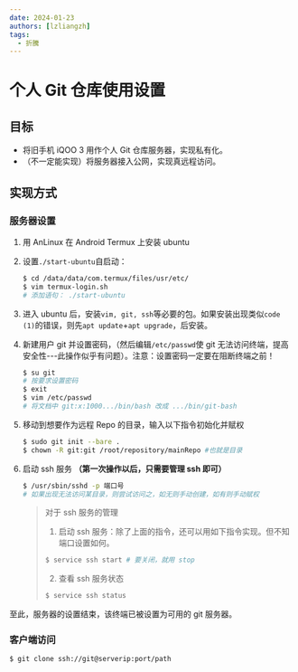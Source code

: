 ```yaml
---
date: 2024-01-23
authors: [lzliangzh]
tags: 
  - 折騰
---
```




# 个人 Git 仓库使用设置

## 目标
* 将旧手机 iQOO 3 用作个人 Git 仓库服务器，实现私有化。
* （不一定能实现）将服务器接入公网，实现真远程访问。

<!-- more -->

## 实现方式

### 服务器设置

 1. 用 AnLinux 在 Android Termux 上安装 ubuntu
 2. 设置`./start-ubuntu`自启动：

    ```bash
    $ cd /data/data/com.termux/files/usr/etc/
    $ vim termux-login.sh
    # 添加语句： ./start-ubuntu
    ```
3. 进入 ubuntu 后，安装`vim, git, ssh`等必要的包。如果安装出现类似`code (1)`的错误，则先`apt update`+`apt upgrade`，后安装。
   
4. 新建用户 git 并设置密码，（然后编辑`/etc/passwd`使 git 无法访问终端，提高安全性---此操作似乎有问题）。注意：设置密码一定要在阻断终端之前！
   ```bash
   $ su git
   # 按要求设置密码
   $ exit
   $ vim /etc/passwd
   # 将文档中 git:x:1000.../bin/bash 改成 .../bin/git-bash
   ```

5. 移动到想要作为远程 Repo 的目录，输入以下指令初始化并赋权
   ```bash
   $ sudo git init --bare .
   $ chown -R git:git /root/repository/mainRepo #也就是目录
   ```

6. 启动 ssh 服务 **（第一次操作以后，只需要管理 ssh 即可）**
   ```bash
   $ /usr/sbin/sshd -p 端口号
   # 如果出现无法访问某目录，则尝试访问之，如无则手动创建，如有则手动赋权
   ```
   > 对于 ssh 服务的管理
   > 
   > 1. 启动 ssh 服务：除了上面的指令，还可以用如下指令实现。但不知端口设置如何。
   > ```bash
   > $ service ssh start # 要关闭，就用 stop
   > ```
   > 2. 查看 ssh 服务状态
   > ```bash
   > $ service ssh status
   > ```

至此，服务器的设置结束，该终端已被设置为可用的 git 服务器。

### 客户端访问

```bash
$ git clone ssh://git@serverip:port/path
```